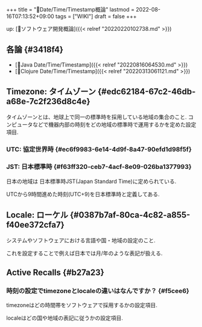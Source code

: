 +++
title = "📝Date/Time/Timestamp概論"
lastmod = 2022-08-16T07:13:52+09:00
tags = ["WIKI"]
draft = false
+++

up: [📂ソフトウェア開発概論]({{< relref "20220220102738.md" >}})


## 各論 {#3418f4}

-   [📝Java Date/Time/Timestamp]({{< relref "20220816064530.md" >}})
-   [📝Clojure Date/Time/Timestamp]({{< relref "20220313061121.md" >}})


## Timezone: タイムゾーン {#edc62184-67c2-46db-a68e-7c2f236d8c4e}

タイムゾーンとは、地球上で同一の標準時を採用している地域の集合のこと. コンピュータなどで機器内部の時刻をどの地域の標準時で運用するかを定めた設定項目.


### UTC: 協定世界時 {#ec6f9983-6e14-4d9f-8a47-90efd1d98f5f}


### JST: 日本標準時 {#f63ff320-ceb7-4acf-8e09-026ba1377993}

日本の地域は 日本標準時JST(Japan Standard Time)に定められている.

UTCから9時間進めた時刻(UTC+9)を日本標準時と定義してある.


## Locale: ローケル {#0387b7af-80ca-4c82-a855-f40ee372cfa7}

システムやソフトウェアにおける言語や国・地域の設定のこと.

これを設定することで例えば日本では月/年のような表記が扱える.


## Active Recalls {#b27a23}


### 時刻の設定でtimezoneとlocaleの違いはなんですか？ {#f5cee6}

timezoneはどの時間帯をソフトウェアで採用するかの設定項目.

localeはどの国や地域の表記に従うかの設定項目.
